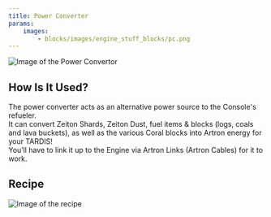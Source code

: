 ```yaml
---
title: Power Converter
params:
    images:
        - blocks/images/engine_stuff_blocks/pc.png
---
```

![Image of the Power Convertor](./images/engine_stuff_blocks/pc.png)

## How Is It Used?
The power converter acts as an alternative power source to the Console's refueler.
<br>It can convert Zeiton Shards, Zeiton Dust, fuel items & blocks (logs, coals and lava buckets), as well as the various Coral blocks into Artron energy for your TARDIS!
<br>You’ll have to link it up to the Engine via Artron Links (Artron Cables) for it to work.

## Recipe

![Image of the recipe](./images/engine_stuff_blocks/convertor_recipe.png)
